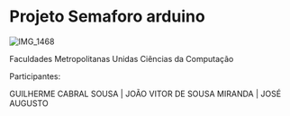 # Projeto Semaforo arduino

![IMG_1468](https://github.com/user-attachments/assets/a5f7bada-8d6d-494b-94fd-6a600297d9ef)


Faculdades Metropolitanas Unidas
Ciências da Computação

Participantes:

GUILHERME CABRAL SOUSA | 
JOÃO VITOR DE SOUSA MIRANDA | 
JOSÉ AUGUSTO
